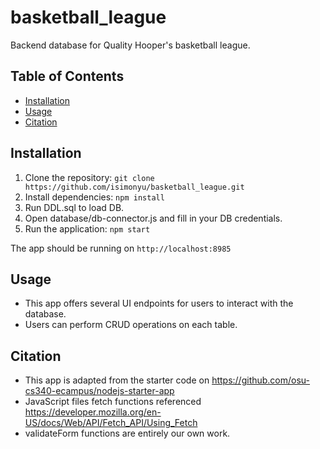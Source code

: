 # basketball_league

Backend database for Quality Hooper's basketball league.

## Table of Contents

- [Installation](#installation)
- [Usage](#usage)
- [Citation](#citation)

## Installation

1. Clone the repository: `git clone https://github.com/isimonyu/basketball_league.git`
2. Install dependencies: `npm install`
3. Run DDL.sql to load DB.
4. Open database/db-connector.js and fill in your DB credentials.
5. Run the application: `npm start`

The app should be running on `http://localhost:8985`

## Usage

- This app offers several UI endpoints for users to interact with the database.
- Users can perform CRUD operations on each table.

## Citation

- This app is adapted from the starter code on https://github.com/osu-cs340-ecampus/nodejs-starter-app
- JavaScript files fetch functions referenced https://developer.mozilla.org/en-US/docs/Web/API/Fetch_API/Using_Fetch
- validateForm functions are entirely our own work.
